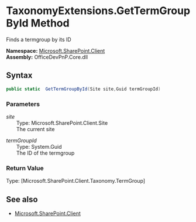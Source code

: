 # TaxonomyExtensions.GetTermGroupById Method  
Finds a termgroup by its ID  

**Namespace:** [Microsoft.SharePoint.Client](Microsoft.SharePoint.Client.md)  
**Assembly:** OfficeDevPnP.Core.dll  
## Syntax
```C#
public static  GetTermGroupById(Site site,Guid termGroupId)
```
### Parameters
*site*  
&emsp;&emsp;Type: Microsoft.SharePoint.Client.Site  
&emsp;&emsp;The current site  
  
*termGroupId*  
&emsp;&emsp;Type: System.Guid  
&emsp;&emsp;The ID of the termgroup  
  
### Return Value
Type: [Microsoft.SharePoint.Client.Taxonomy.TermGroup]  


## See also
- [Microsoft.SharePoint.Client](Microsoft.SharePoint.Client.md)
